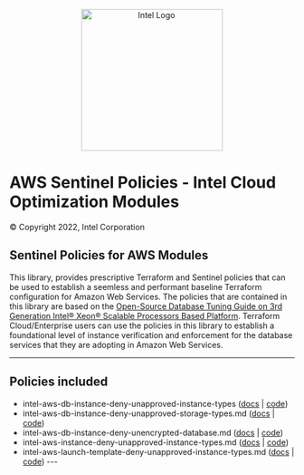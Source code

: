 <p align="center">
  <img src="https://github.com/intel/policy-library-intel-aws/blob/main/images/logo-classicblue-800px.png?raw=true" alt="Intel Logo" width="250"/>
</p>

# AWS Sentinel Policies - Intel Cloud Optimization Modules

© Copyright 2022, Intel Corporation

## Sentinel Policies for AWS Modules

This library, provides prescriptive Terraform and Sentinel policies that can be used to establish a seemless and performant baseline Terraform configuration for Amazon Web Services. The policies that are contained in this library are based on the [Open-Source Database Tuning Guide on 3rd Generation Intel® Xeon® Scalable Processors Based Platform](https://www.intel.com/content/dam/develop/external/us/en/documents/Open-Source-Database-Tuning-Guide-on-3rd-Generation-Intel-Xeon-Scalable-Processors.pdf). Terraform Cloud/Enterprise users can use the policies in this library to establish a foundational level of instance verification and enforcement for the database services that they are adopting in Amazon Web Services.

---

## Policies included

- intel-aws-db-instance-deny-unapproved-instance-types ([docs](https://github.com/intel/policy-library-intel-aws/blob/main/docs/policies/intel-aws-db-instance-deny-unapproved-instance-types.md) | [code](https://github.com/intel/policy-library-intel-aws/blob/main/policies/intel-aws-db-instance-deny-unapproved-instance-types/intel-aws-db-instance-deny-unapproved-instance-types.sentinel))
- intel-aws-db-instance-deny-unapproved-storage-types.md ([docs](https://github.com/intel/policy-library-intel-aws/tree/main/docs/policies/intel-aws-db-instance-deny-unapproved-storage-types.md) | [code](https://github.com/intel/policy-library-intel-aws/blob/main/policies/intel-aws-db-instance-deny-unapproved-storage-types/intel-aws-db-instance-deny-unapproved-storage-types.sentinel))
- intel-aws-db-instance-deny-unencrypted-database.md ([docs](https://github.com/intel/policy-library-intel-aws/blob/main/docs/policies/intel-aws-db-instance-deny-unencrypted-database.md) | [code](https://github.com/intel/policy-library-intel-aws/blob/main/policies/intel-aws-db-instance-deny-unencrypted-database/intel-aws-db-instance-deny-unencrypted-database.sentinel))
- intel-aws-instance-deny-unapproved-instance-types.md ([docs](https://github.com/intel/policy-library-intel-aws/blob/main/docs/policies/intel-aws-instance-deny-unapproved-instance-types.md) | [code](https://github.com/intel/policy-library-intel-aws/blob/main/policies/intel-aws-instance-deny-unapproved-instance-types/intel-aws-instance-deny-unapproved-instance-types.sentinel))
- intel-aws-launch-template-deny-unapproved-instance-types.md ([docs](https://github.com/intel/policy-library-intel-aws/blob/main/docs/policies/intel-aws-launch-template-deny-unapproved-instance-types.md) | [code](https://github.com/intel/policy-library-intel-aws/blob/main/policies/intel-aws-launch-template-deny-unapproved-instance-types/intel-aws-launch-template-deny-unapproved-instance-types.sentinel)) ---
